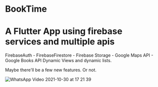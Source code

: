 # BookTime
# A Flutter App using firebase services and multiple apis
  FirebaseAuth - FirebaseFirestore - Firebase Storage - Google Maps API - Google Books API 
  Dynamic Views and dynamic lists.
  
  
  Maybe there'll be a few new features. Or not.
  
  
![WhatsApp Video 2021-10-30 at 17 21 39](https://user-images.githubusercontent.com/16709804/139539368-90479409-ec5e-447a-bc7f-09731407e1e5.gif)
